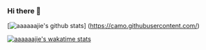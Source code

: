 ### Hi there 👋

<!--
**aaaaaajie/aaaaaajie** is a ✨ _special_ ✨ repository because its `README.md` (this file) appears on your GitHub profile.

Here are some ideas to get you started:

- 🔭 I’m currently working on ...
- 🌱 I’m currently learning ...
- 👯 I’m looking to collaborate on ...
- 🤔 I’m looking for help with ...
- 💬 Ask me about ...
- 📫 How to reach me: ...
- 😄 Pronouns: ...
- ⚡ Fun fact: ...
-->
[![aaaaaajie's github stats](https://github-readme-stats.vercel.app/api?username=aaaaaajie&show_icons=true)] 
(https://camo.githubusercontent.com/)    

[![aaaaaajie's wakatime stats](https://github-readme-stats.vercel.app/api/top-langs?username=aaaaaajie)](https://camo.githubusercontent.com/9051a2535bd5675b85bd4d5cc8d02597494e26d0/68747470733a2f2f6769746875622d726561646d652d73746174732e76657263656c2e6170702f6170692f746f702d6c616e67733f757365726e616d653d6161616161616a6965)            
 

